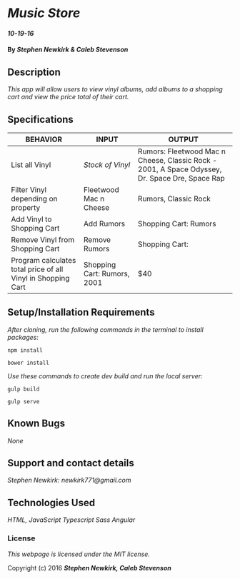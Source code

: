 # _Music Store_

#### _10-19-16_

#### By _**Stephen Newkirk &amp; Caleb Stevenson**_

## Description

_This app will allow users to view vinyl albums, add albums to a shopping cart and view the price total of their cart._

## Specifications

| BEHAVIOR                                                   | INPUT                       | OUTPUT                                                                                         |
|------------------------------------------------------------|-----------------------------|------------------------------------------------------------------------------------------------|
| List all Vinyl                                               | *Stock of Vinyl*              | Rumors: Fleetwood Mac n Cheese, Classic Rock - 2001, A Space Odyssey, Dr. Space Dre, Space Rap |
| Filter Vinyl depending on property                           | Fleetwood Mac n Cheese      | Rumors, Classic Rock                                                                           |
| Add Vinyl to Shopping Cart                                    | Add Rumors                  | Shopping Cart: Rumors                                                                          |
| Remove Vinyl from Shopping Cart                               | Remove Rumors               | Shopping Cart:                                                                                 |
| Program calculates total price of all Vinyl in Shopping Cart | Shopping Cart: Rumors, 2001 | $40                                                                                            |

## Setup/Installation Requirements

_After cloning, run the following commands in the terminal to install packages:_

`npm install`

`bower install`

_Use these commands to create dev build and run the local server:_

`gulp build`

`gulp serve`

## Known Bugs

_None_

## Support and contact details

_Stephen Newkirk: newkirk771@gmail.com_

## Technologies Used

_HTML,
JavaScript
Typescript
Sass
Angular_

### License

*This webpage is licensed under the MIT license.*

Copyright (c) 2016 **_Stephen Newkirk, Caleb Stevenson_**
